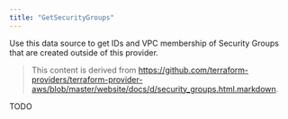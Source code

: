 ```yaml
---
title: "GetSecurityGroups"
---
```


<!-- WARNING: this file was generated by the Pulumi Terraform Bridge (tfgen) Tool. -->
<!-- Do not edit by hand unless you're certain you know what you are doing! -->

<style>
  table td p { margin-top: 0; margin-bottom: 0; }
</style>

Use this data source to get IDs and VPC membership of Security Groups that are created
outside of this provider.

> This content is derived from https://github.com/terraform-providers/terraform-provider-aws/blob/master/website/docs/d/security_groups.html.markdown.


TODO

